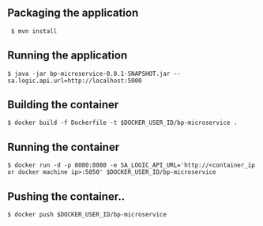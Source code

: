 ## Packaging the application
` $ mvn install`

## Running the application
` $ java -jar bp-microservice-0.0.1-SNAPSHOT.jar --sa.logic.api.url=http://localhost:5000 `

## Building the container
` $ docker build -f Dockerfile -t $DOCKER_USER_ID/bp-microservice . `

## Running the container
```
$ docker run -d -p 8080:8080 -e SA_LOGIC_API_URL='http://<container_ip or docker machine ip>:5050' $DOCKER_USER_ID/bp-microservice  
```

## Pushing the container..
` $ docker push $DOCKER_USER_ID/bp-microservice `
